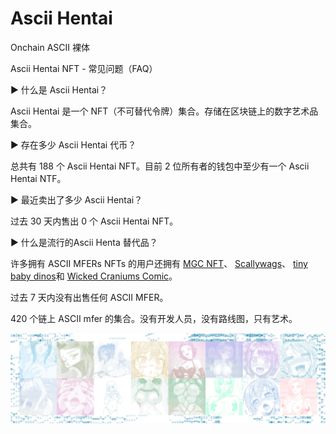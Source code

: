 # Ascii Hentai

Onchain ASCII 裸体

Ascii Hentai NFT - 常见问题（FAQ）

▶ 什么是 Ascii Hentai？

Ascii Hentai 是一个 NFT（不可替代令牌）集合。存储在区块链上的数字艺术品集合。

▶ 存在多少 Ascii Hentai 代币？

总共有 188 个 Ascii Hentai NFT。目前 2 位所有者的钱包中至少有一个 Ascii Hentai NTF。

▶ 最近卖出了多少 Ascii Hentai？

过去 30 天内售出 0 个 Ascii Hentai NFT。

▶ 什么是流行的Ascii Henta 替代品？

许多拥有 ASCII MFERs NFTs 的用户还拥有 [MGC NFT](https://www.nft-stats.com/collection/mgc-nft)、 [Scallywags](https://www.nft-stats.com/collection/scallywags)、 [tiny baby dinos](https://www.nft-stats.com/collection/tiny-baby-dinos)和 [Wicked Craniums Comic](https://www.nft-stats.com/collection/wickedcraniumscomic)。

过去 7 天内没有出售任何 ASCII MFER。

420 个链上 ASCII mfer 的集合。没有开发人员，没有路线图，只有艺术。

![unnamed](unnamed.png)


